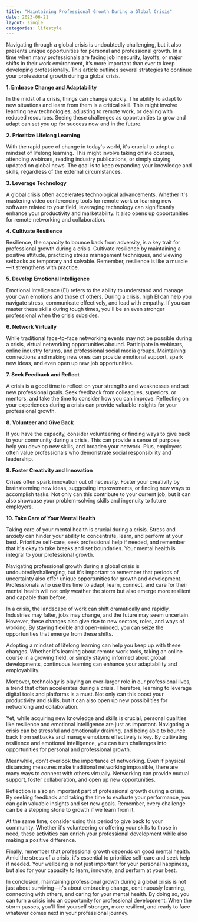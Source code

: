 ```yaml
---
title: "Maintaining Professional Growth During a Global Crisis"
date: 2023-06-21
layout: single
categories: lifestyle
---
```

Navigating through a global crisis is undoubtedly challenging, but it also presents unique opportunities for personal and professional growth. In a time when many professionals are facing job insecurity, layoffs, or major shifts in their work environment, it’s more important than ever to keep developing professionally. This article outlines several strategies to continue your professional growth during a global crisis.

**1. Embrace Change and Adaptability**

In the midst of a crisis, things can change quickly. The ability to adapt to new situations and learn from them is a critical skill. This might involve learning new technologies, adjusting to remote work, or dealing with reduced resources. Seeing these challenges as opportunities to grow and adapt can set you up for success now and in the future.

**2. Prioritize Lifelong Learning**

With the rapid pace of change in today's world, it's crucial to adopt a mindset of lifelong learning. This might involve taking online courses, attending webinars, reading industry publications, or simply staying updated on global news. The goal is to keep expanding your knowledge and skills, regardless of the external circumstances.

**3. Leverage Technology**

A global crisis often accelerates technological advancements. Whether it's mastering video conferencing tools for remote work or learning new software related to your field, leveraging technology can significantly enhance your productivity and marketability. It also opens up opportunities for remote networking and collaboration.

**4. Cultivate Resilience**

Resilience, the capacity to bounce back from adversity, is a key trait for professional growth during a crisis. Cultivate resilience by maintaining a positive attitude, practicing stress management techniques, and viewing setbacks as temporary and solvable. Remember, resilience is like a muscle—it strengthens with practice.

**5. Develop Emotional Intelligence**

Emotional Intelligence (EI) refers to the ability to understand and manage your own emotions and those of others. During a crisis, high EI can help you navigate stress, communicate effectively, and lead with empathy. If you can master these skills during tough times, you'll be an even stronger professional when the crisis subsides.

**6. Network Virtually**

While traditional face-to-face networking events may not be possible during a crisis, virtual networking opportunities abound. Participate in webinars, online industry forums, and professional social media groups. Maintaining connections and making new ones can provide emotional support, spark new ideas, and even open up new job opportunities.

**7. Seek Feedback and Reflect**

A crisis is a good time to reflect on your strengths and weaknesses and set new professional goals. Seek feedback from colleagues, superiors, or mentors, and take the time to consider how you can improve. Reflecting on your experiences during a crisis can provide valuable insights for your professional growth.

**8. Volunteer and Give Back**

If you have the capacity, consider volunteering or finding ways to give back to your community during a crisis. This can provide a sense of purpose, help you develop new skills, and broaden your network. Plus, employers often value professionals who demonstrate social responsibility and leadership.

**9. Foster Creativity and Innovation**

Crises often spark innovation out of necessity. Foster your creativity by brainstorming new ideas, suggesting improvements, or finding new ways to accomplish tasks. Not only can this contribute to your current job, but it can also showcase your problem-solving skills and ingenuity to future employers.

**10. Take Care of Your Mental Health**

Taking care of your mental health is crucial during a crisis. Stress and anxiety can hinder your ability to concentrate, learn, and perform at your best. Prioritize self-care, seek professional help if needed, and remember that it's okay to take breaks and set boundaries. Your mental health is integral to your professional growth.

Navigating professional growth during a global crisis is undoubtedlychallenging, but it's important to remember that periods of uncertainty also offer unique opportunities for growth and development. Professionals who use this time to adapt, learn, connect, and care for their mental health will not only weather the storm but also emerge more resilient and capable than before.

In a crisis, the landscape of work can shift dramatically and rapidly. Industries may falter, jobs may change, and the future may seem uncertain. However, these changes also give rise to new sectors, roles, and ways of working. By staying flexible and open-minded, you can seize the opportunities that emerge from these shifts.

Adopting a mindset of lifelong learning can help you keep up with these changes. Whether it's learning about remote work tools, taking an online course in a growing field, or simply staying informed about global developments, continuous learning can enhance your adaptability and employability.

Moreover, technology is playing an ever-larger role in our professional lives, a trend that often accelerates during a crisis. Therefore, learning to leverage digital tools and platforms is a must. Not only can this boost your productivity and skills, but it can also open up new possibilities for networking and collaboration.

Yet, while acquiring new knowledge and skills is crucial, personal qualities like resilience and emotional intelligence are just as important. Navigating a crisis can be stressful and emotionally draining, and being able to bounce back from setbacks and manage emotions effectively is key. By cultivating resilience and emotional intelligence, you can turn challenges into opportunities for personal and professional growth.

Meanwhile, don't overlook the importance of networking. Even if physical distancing measures make traditional networking impossible, there are many ways to connect with others virtually. Networking can provide mutual support, foster collaboration, and open up new opportunities.

Reflection is also an important part of professional growth during a crisis. By seeking feedback and taking the time to evaluate your performance, you can gain valuable insights and set new goals. Remember, every challenge can be a stepping stone to growth if we learn from it.

At the same time, consider using this period to give back to your community. Whether it's volunteering or offering your skills to those in need, these activities can enrich your professional development while also making a positive difference.

Finally, remember that professional growth depends on good mental health. Amid the stress of a crisis, it's essential to prioritize self-care and seek help if needed. Your wellbeing is not just important for your personal happiness, but also for your capacity to learn, innovate, and perform at your best.

In conclusion, maintaining professional growth during a global crisis is not just about surviving—it's about embracing change, continuously learning, connecting with others, and caring for your mental health. By doing so, you can turn a crisis into an opportunity for professional development. When the storm passes, you'll find yourself stronger, more resilient, and ready to face whatever comes next in your professional journey.